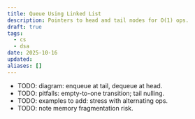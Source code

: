```yaml
---
title: Queue Using Linked List
description: Pointers to head and tail nodes for O(1) ops.
draft: true
tags:
  - cs
  - dsa
date: 2025-10-16
updated:
aliases: []
---
```

- TODO: diagram: enqueue at tail, dequeue at head.
- TODO: pitfalls: empty-to-one transition; tail nulling.
- TODO: examples to add: stress with alternating ops.
- TODO: note memory fragmentation risk.
